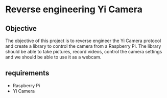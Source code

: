 # Reverse engineering Yi Camera

## Objective
The objective of this project is to reverse engineer the Yi Camera protocol and create a library to control the camera from a Raspberry Pi. The library should be able to take pictures, record videos, control the camera settings and we should be able to use it as a webcam.

## requirements
- Raspberry Pi
- Yi Camera